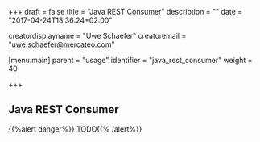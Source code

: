 +++
draft = false
title = "Java REST Consumer"
description = ""
date = "2017-04-24T18:36:24+02:00"

creatordisplayname = "Uwe Schaefer"
creatoremail = "uwe.schaefer@mercateo.com"

[menu.main]
parent = "usage"
identifier = "java_rest_consumer"
weight = 40

+++

## Java REST Consumer

{{%alert danger%}} TODO{{% /alert%}}